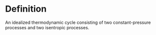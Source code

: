 # Definition

An idealized thermodynamic cycle consisting of two constant-pressure
processes and two isentropic processes.
